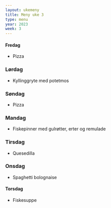 ```yaml
---
layout: ukemeny
title: Meny uke 3
type: menu
year: 2023
week: 3
---
```


#### Fredag

- Pizza

### Lørdag

- Kyllinggryte med potetmos

### Søndag

- Pizza

### Mandag

- Fiskepinner med gulrøtter, erter og remulade

### Tirsdag

- Quesedilla

### Onsdag

- Spaghetti bolognaise

#### Torsdag

- Fiskesuppe
